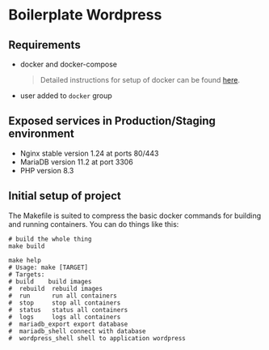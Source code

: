 # Boilerplate Wordpress

## Requirements

- docker and docker-compose

  > Detailed instructions for setup of docker can be found [here](https://www.docker.com/community-edition).

- user added to `docker` group

## Exposed services in Production/Staging environment

- Nginx stable version 1.24  at ports 80/443
- MariaDB version 11.2 at port 3306
- PHP version 8.3

## Initial setup of project

The Makefile is suited to compress the basic docker commands for building and running containers. You can do things like this:
```
# build the whole thing
make build

make help
# Usage: make [TARGET]
# Targets:
# build    build images
#  rebuild  rebuild images
#  run      run all containers
#  stop     stop all containers
#  status   status all containers
#  logs     logs all containers
#  mariadb_export export database
#  mariadb_shell connect with database
#  wordpress_shell shell to application wordpress


```
